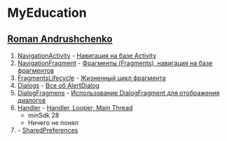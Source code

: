 # MyEducation

## [Roman Andrushchenko](https://www.youtube.com/c/RomanAndrushchenko)
1. [NavigationActivity](/NavigationActivity) - [Навигация на базе Activity](https://www.youtube.com/watch?v=Q7ZZOIvQCFA&list=PLRmiL0mct8WnodKkGLpBN0mfXIbAAX-Ux&index=11)
2. [NavigationFragment](/NavigationFragment) - [Фрагменты (Fragments), навигация на базе фрагментов](https://www.youtube.com/watch?v=ETDEKTD3nzs&list=PLRmiL0mct8WnodKkGLpBN0mfXIbAAX-Ux&index=12)
3. [FragmentsLifecycle](/FragmentsLifecycle) - [Жизненный цикл фрагмента](https://www.youtube.com/watch?v=DDUBFDlId68&list=PLRmiL0mct8WnodKkGLpBN0mfXIbAAX-Ux&index=13)
4. [Dialogs](/Dialogs) - [Все об AlertDialog](https://www.youtube.com/watch?v=iuFFkfmrsko&list=PLRmiL0mct8WnodKkGLpBN0mfXIbAAX-Ux&index=14)
5. [DialogFragmens](/DialogFragmens) - [Использование DialogFragment для отображения диалогов](https://www.youtube.com/watch?v=wDH5XCai6zI&list=PLRmiL0mct8WnodKkGLpBN0mfXIbAAX-Ux&index=15)
6. [Handler](/Handler) - [Handler, Looper, Main Thread](https://www.youtube.com/watch?v=e7fzvA6XCcc&list=PLRmiL0mct8WnodKkGLpBN0mfXIbAAX-Ux&index=16)
   - minSdk 28
    - Ничего не понял
7. []() - [SharedPreferences](https://www.youtube.com/watch?v=7QSlZaNrXbs&list=PLRmiL0mct8WnodKkGLpBN0mfXIbAAX-Ux&index=17)
